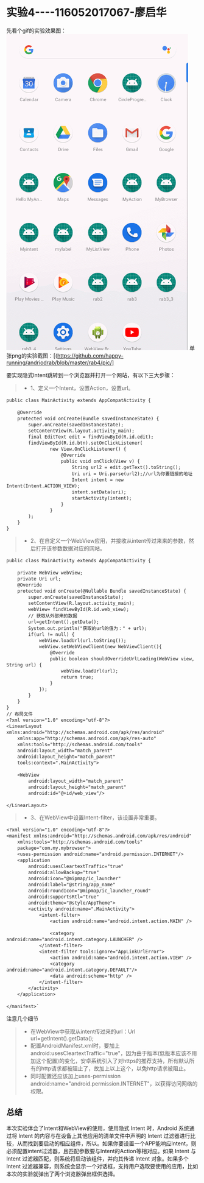 # 实验4----116052017067-廖启华

先看个gif的实验效果图：
![Image](https://github.com/happy-running/andriodrab/blob/master/rab4/pic/r4.gif)
单张png的实验截图：[(https://github.com/happy-running/andriodrab/blob/master/rab4/pic/]

要实现隐式Intent跳转到一个浏览器并打开一个网站，有以下三大步骤：
>* 1、定义一个Intent，设置Action，设置url。
```
public class MainActivity extends AppCompatActivity {

    @Override
    protected void onCreate(Bundle savedInstanceState) {
        super.onCreate(savedInstanceState);
        setContentView(R.layout.activity_main);
        final EditText edit = findViewById(R.id.edit);
        findViewById(R.id.btn).setOnClickListener(
                new View.OnClickListener() {
                    @Override
                    public void onClick(View v) {
                        String url2 = edit.getText().toString();
                        Uri uri = Uri.parse(url2);//url为你要链接的地址
                        Intent intent = new Intent(Intent.ACTION_VIEW);
                        intent.setData(uri);
                        startActivity(intent);
                    }
                }
        );
    }
}
```

>* 2、在自定义一个WebView应用，并接收从intent传过来来的参数，然后打开该参数数据对应的网站。
```
public class MainActivity extends AppCompatActivity {
    
    private WebView webView;
    private Uri url;
    @Override
    protected void onCreate(@Nullable Bundle savedInstanceState) {
        super.onCreate(savedInstanceState);
        setContentView(R.layout.activity_main);
        webView= findViewById(R.id.web_view);
        // 获取从外部来的数据
        url=getIntent().getData();
        System.out.println("获取的url的值为：" + url);
        if(url != null) {
            webView.loadUrl(url.toString());
            webView.setWebViewClient(new WebViewClient(){
                @Override
                public boolean shouldOverrideUrlLoading(WebView view, String url) {
                    webView.loadUrl(url);
                    return true;
                }
            });
        }
    }
}
// 布局文件
<?xml version="1.0" encoding="utf-8"?>
<LinearLayout xmlns:android="http://schemas.android.com/apk/res/android"
    xmlns:app="http://schemas.android.com/apk/res-auto"
    xmlns:tools="http://schemas.android.com/tools"
    android:layout_width="match_parent"
    android:layout_height="match_parent"
    tools:context=".MainActivity">

    <WebView
        android:layout_width="match_parent"
        android:layout_height="match_parent"
        android:id="@+id/web_view"/>

</LinearLayout>
```
>* 3、在WebView中设置Intent-filter，该设置非常重要。
```
<?xml version="1.0" encoding="utf-8"?>
<manifest xmlns:android="http://schemas.android.com/apk/res/android"
    xmlns:tools="http://schemas.android.com/tools"
    package="com.my.mybrowser">
    <uses-permission android:name="android.permission.INTERNET"/>
    <application
        android:usesCleartextTraffic="true"
        android:allowBackup="true"
        android:icon="@mipmap/ic_launcher"
        android:label="@string/app_name"
        android:roundIcon="@mipmap/ic_launcher_round"
        android:supportsRtl="true"
        android:theme="@style/AppTheme">
        <activity android:name=".MainActivity">
            <intent-filter>
                <action android:name="android.intent.action.MAIN" />

                <category android:name="android.intent.category.LAUNCHER" />
            </intent-filter>
            <intent-filter tools:ignore="AppLinkUrlError">
                <action android:name="android.intent.action.VIEW" />
                <category android:name="android.intent.category.DEFAULT"/>
                <data android:scheme="http" />
            </intent-filter>
        </activity>
    </application>

</manifest>`
```

注意几个细节
>* 在WebView中获取从intent传过来的url：Url url=getIntent().getData();
>* 配置AndroidManifest.xml时，要加上android:usesCleartextTraffic="true"，因为由于版本(低版本应该不用加这个配置)的变化，安卓系统引入了对https的推荐支持，所有默认所有的http请求都被阻止了，故加上以上这个，以免http请求被阻止。
>* 同时配置还应该加上uses-permission android:name="android.permission.INTERNET"，以获得访问网络的权限。


## 总结
本次实验体会了Intent和WebView的使用，使用隐式 Intent 时，Android 系统通过将 Intent 的内容与在设备上其他应用的清单文件中声明的 Intent 过滤器进行比较，从而找到要启动的相应组件，所以。如果你要设置一个APP能响应Intent，则必须配置intent过滤器，且匹配参数要与Intent的Action等相对应。如果 Intent 与 Intent 过滤器匹配，则系统将启动该组件，并向其传递 Intent 对象。如果多个 Intent 过滤器兼容，则系统会显示一个对话框，支持用户选取要使用的应用，比如本次的实验就弹出了两个浏览器弹出框供选择。




